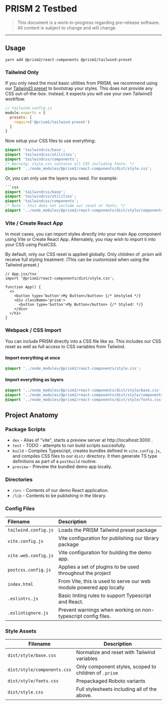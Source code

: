 # PRISM 2 Testbed

> This document is a work-in-progress regarding pre-release software. All content is subject to change and will change.
---

## Usage

```
yarn add @prism2/react-components @prism2/tailwind-preset
```

### Tailwind Only

If you only need the most basic utilities from PRISM, we recommend using our [Tailwind3 preset](../tailwind-preset/) to bootstrap your styles. This does not provide any CSS out-of-the-box. Instead, it expects you will use your own Tailwind3 workflow.

```js
// tailwind.config.js
module.exports = {
  presets: [
    require('@prism2/tailwind-preset')
  ]
}
```

Now setup your CSS files to use everything:

```css
@import 'tailwindcss/base';
@import 'tailwindcss/utilities';
@import 'tailwindcss/components';
/* Warning: style.css contains all CSS including fonts. */
@import '../node_modules/@prism2/react-components/dist/style.css';
```

Or, you can only use the layers you need. For example:

```css
```css
@import 'tailwindcss/base';
@import 'tailwindcss/utilities';
@import 'tailwindcss/components';
/* Note - this does not include our reset or fonts. */
@import '../node_modules/@prism2/react-components/dist/style/components.css';
```



### Vite / Create React App

In most cases, you can import styles directly into your main App component using Vite or Create React App. Alternately, you may wish to import it into your CSS using PostCSS.

By default, only our CSS reset is applied globally. Only children of .prism will receive full styling treatment. (This can be customized when using the Tailwind preset.)

```tsx
// App.jsx/tsx
import '@prism2/react-components/dist/style.css';

function App() {
  <>
    <button type='button'>My Button</button> {/* Unstyled */}
    <div className='prism'>
      <button type='button'>My Button</button> {/* Styled! */}
    </div>
  </h1>
}
```

### Webpack / CSS Import

You can include PRISM directly into a CSS file like so. This includes our CSS reset as well as full access to CSS variables from Tailwind.


#### Import everything at once
```css
@import '../node_modules/@prism2/react-components/style.css';
```

#### Import everything as layers

```css
@import '../node_modules/@prism2/react-components/dist/style/base.css';
@import '../node_modules/@prism2/react-components/dist/style/components.css';
@import '../node_modules/@prism2/react-components/dist/style/fonts.css';
```


## Project Anatomy

### Package Scripts

- `dev` - Alias of "vite", starts a preview server at http://localhost:3000 .
- `test` - TODO - attempts to run build scripts succesfully.
- `build` - Compiles Typescript, creates bundles defined in `vite.config.js`, and compiles CSS files to our `dist/` directory. It then generate TS type definitions as part of a `postbuild` routine.
- `preview` - Preview the bundled demo app locally.

### Directories

- `/src` - Contents of our demo React application.
- `/lib` - Contents to be publishing in the library.

### Config Files
| Filename | Description |
| :- | :- |
| `tailwind.config.js` | Loads the PRISM Tailwind preset package |
| `vite.config.js` | Vite configuration for publishing our library package |
| `vite.web.config.js` | Vite configuration for building the demo app. |
| `postcss.config.js` | Applies a set of plugins to be used throughout the project |
| `index.html` | From Vite, this is used to serve our web module powered app locally |
| `.eslintrc.js` | Basic linting rules to support Typescript and React. |
| `.eslintignore.js` | Prevent warnings when working on non-typescript config files. |

### Style Assets
| Filename | Description |
| -------- | ----------- |
| `dist/style/base.css` | Normalize and reset with Tailwind variables |
| `dist/style/components.css` | Only component styles, scoped to children of `.prism` |
| `dist/style/fonts.css` | Prepackaged Roboto variants  |
| `dist/style.css` | Full stylesheets including all of the above. |

